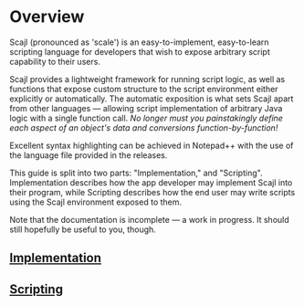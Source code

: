 # Overview
Scajl (pronounced as 'scale') is an easy-to-implement, easy-to-learn scripting language for developers that wish to expose arbitrary script capability to their users.

Scajl provides a lightweight framework for running script logic, as well as functions that expose custom structure to the script environment either explicitly or automatically. The automatic exposition is what sets Scajl apart from other languages — allowing script implementation of arbitrary Java logic with a single function call. *No longer must you painstakingly define each aspect of an object's data and conversions function-by-function!*

Excellent syntax highlighting can be achieved in Notepad++ with the use of the language file provided in the releases.


This guide is split into two parts: "Implementation," and "Scripting". Implementation describes how the app developer may implement Scajl into their program, while Scripting describes how the end user may write scripts using the Scajl environment exposed to them.

Note that the documentation is incomplete — a work in progress. It should still hopefully be useful to you, though.

## [Implementation](docs/Implementation.md)
## [Scripting](docs/Scripting.md)
